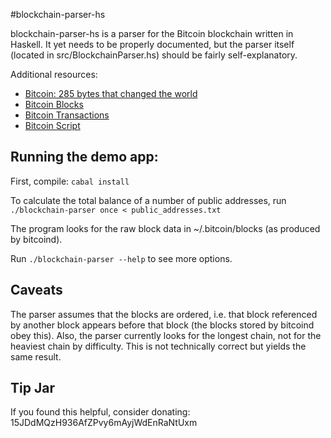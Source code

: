 #blockchain-parser-hs

blockchain-parser-hs is a parser for the Bitcoin blockchain written in Haskell.
It yet needs to be properly documented, but the parser itself (located in src/BlockchainParser.hs) should be fairly self-explanatory.

Additional resources:
* [Bitcoin: 285 bytes that changed the world](http://james.lab6.com/2012/01/12/bitcoin-285-bytes-that-changed-the-world/)
* [Bitcoin Blocks](https://en.bitcoin.it/wiki/Blocks)
* [Bitcoin Transactions](https://en.bitcoin.it/wiki/Transaction)
* [Bitcoin Script](https://en.bitcoin.it/wiki/Script)

## Running the demo app:

First, compile: `cabal install`

To calculate the total balance of a number of public addresses, run
`./blockchain-parser once < public_addresses.txt`

The program looks for the raw block data in ~/.bitcoin/blocks (as produced by bitcoind).

Run `./blockchain-parser --help` to see more options.

## Caveats

The parser assumes that the blocks are ordered, i.e. that block referenced by another block appears before that block (the blocks stored by bitcoind obey this).
Also, the parser currently looks for the longest chain, not for the heaviest chain by difficulty. This is not technically correct but yields the same result.

## Tip Jar
If you found this helpful, consider donating: 15JDdMQzH936AfZPvy6mAyjWdEnRaNtUxm
